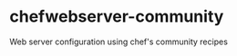 chefwebserver-community
=======================

Web server configuration using chef's community recipes
